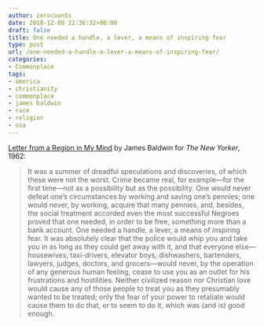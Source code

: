 ```yaml
---
author: zerocounts
date: 2018-12-08 22:36:32+00:00
draft: false
title: One needed a handle, a lever, a means of inspiring fear
type: post
url: /one-needed-a-handle-a-lever-a-means-of-inspiring-fear/
categories:
- Commonplace
tags:
- america
- christianity
- commonplace
- james baldwin
- race
- religion
- usa
---
```


[Letter from a Region in My Mind](https://www.newyorker.com/magazine/1962/11/17/letter-from-a-region-in-my-mind) by James Baldwin for _The New Yorker_, 1962:

> It was a summer of dreadful speculations and discoveries, of which these were not the worst. Crime became real, for example—for the first time—not as a possibility but as the possibility. One would never defeat one’s circumstances by working and saving one’s pennies; one would never, by working, acquire that many pennies, and, besides, the social treatment accorded even the most successful Negroes proved that one needed, in order to be free, something more than a bank account. One needed a handle, a lever, a means of inspiring fear. It was absolutely clear that the police would whip you and take you in as long as they could get away with it, and that everyone else—housewives, taxi-drivers, elevator boys, dishwashers, bartenders, lawyers, judges, doctors, and grocers—would never, by the operation of any generous human feeling, cease to use you as an outlet for his frustrations and hostilities. Neither civilized reason nor Christian love would cause any of those people to treat you as they presumably wanted to be treated; only the fear of your power to retaliate would cause them to do that, or to seem to do it, which was (and is) good enough.
